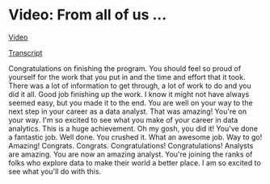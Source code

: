 # Video: From all of us ...

[Video](./resources/s7_v_from-all-of-us.mp4)

[Transcript](./resources/s7_v_from-all-of-us.vtt)

Congratulations on finishing the program. You should feel so proud of yourself for the work that you put in and the time and effort that it took. There was a lot of information to get through, a lot of work to do and you did it all. Good job finishing up the work. I know it might not have always seemed easy, but you made it to the end. You are well on your way to the next step in your career as a data analyst. That was amazing! You're on your way. I'm so excited to see what you make of your career in data analytics. This is a huge achievement. Oh my gosh, you did it! You've done a fantastic job. Well done. You crushed it. What an awesome job. Way to go! Amazing! Congrats. Congrats. Congratulations! Congratulations! Analysts are amazing. You are now an amazing analyst. You're joining the ranks of folks who explore data to make their world a better place. I am so excited to see what you'll do with this.